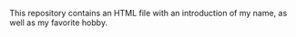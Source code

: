 This repository contains an HTML file with an introduction of my name, as well as my favorite hobby.
